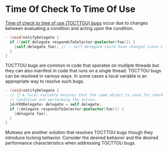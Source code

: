 # Time Of Check To Time Of Use

[Time of check to time of use (TOCTTOU) bugs](https://en.wikipedia.org/wiki/Time_of_check_to_time_of_use)
occur due to changes between evaluating a condition and acting upon the condition.

```objective-c
- (void)notifyDelegate {
  if ([self.delegate respondsToSelector:@selector(foo)]) {
    [self.delegate foo]; // 💥 self.delegate could have changed since the condition was evaluated.
  }
}
```

TOCTTOU bugs are common in code that operates on multiple threads but they can also
manifest in code that runs on a single thread. TOCTTOU bugs can be resolved in various
ways. In some cases a local variable is an appropriate way to resolve such bugs.

```objective-c
- (void)notifyDelegate {
  // 👌 A local variable ensures that the same object is used for checking the
  // condition and performing the action.
  id<FOODelegate> delegate = self.delegate;
  if ([delegate respondsToSelector:@selector(foo)]) {
    [delegate foo];
  }
}
```

Mutexes are another solution that resolves TOCTTOU bugs though they introduce locking behavior.
Consider the desired behavior and the desired performance characteristics when addressing
TOCTTOU bugs.
